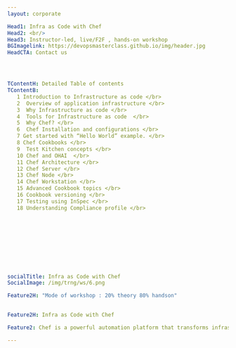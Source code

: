 ```yaml
---
layout: corporate

Head1: Infra as Code with Chef
Head2: <br/>
Head3: Instructor-led, live/F2F , hands-on workshop
BGImagelink: https://devopsmasterclass.github.io/img/header.jpg
HeadCTA: Contact us




TContentH: Detailed Table of contents
TContentB: 
   1 Introduction to Infrastructure as code </br>
   2  Overview of application infrastructure </br>
   3  Why Infrastructure as code </br>
   4  Tools for Infrastructure as code  </br>
   5  Why Chef? </br>
   6  Chef Installation and configurations </br>
   7 Get started with “Hello World” example. </br>
   8 Chef Cookbooks </br>
   9  Test Kitchen concepts </br>
   10 Chef and OHAI  </br>
   11 Chef Architecture </br>
   12 Chef Server </br>
   13 Chef Node </br>
   14 Chef Workstation </br>
   15 Advanced Cookbook topics </br>
   16 Cookbook versioning </br>
   17 Testing using InSpec </br>
   18 Understanding Compliance profile </br>






                        



socialTitle: Infra as Code with Chef
SocialImage: /img/trng/ws/6.png

Feature2H: "Mode of workshop : 20% theory 80% handson"

 
Feature2H: Infra as Code with Chef

Feature2: Chef is a powerful automation platform that transforms infrastructure into code. Whether you’re operating in the cloud, on-premises, or in a hybrid environment, Chef automates how infrastructure is configured, deployed, and managed across your network. This hands-on introductory workshop could enable you to get started with infrastructure automation with Chef

---
```



